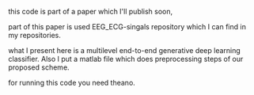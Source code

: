 this code is part of a paper which I'll publish soon,

part of this paper is used EEG_ECG-singals repository which I can find in my repositories.

what I present here is a multilevel end-to-end generative deep learning classifier. Also I put a matlab file which does preprocessing steps of our proposed scheme. 

for running this code you need theano.
